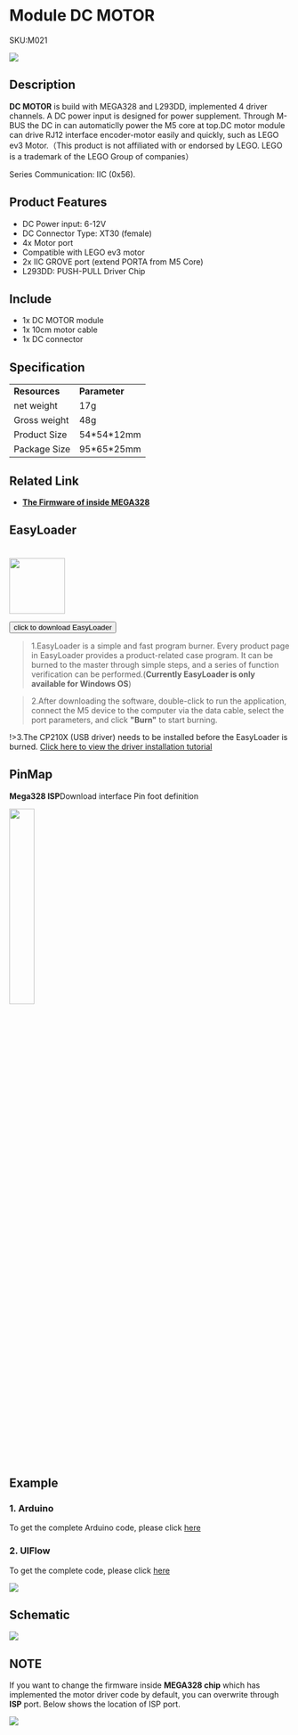 # Module DC MOTOR

<el-tag effect="plain">SKU:M021</el-tag>

<div class="product_pic"><img src="assets/img/product_pics/module/module_lego_plus_01.webp"></div>

## Description

**DC MOTOR** is build with MEGA328 and L293DD, implemented 4 driver channels. A DC power input is designed for power supplement. Through M-BUS the DC in can automaticlly power the M5 core at top.DC motor module can drive RJ12 interface encoder-motor easily and quickly, such as LEGO ev3 Motor.（This product is not affiliated with or endorsed by LEGO. LEGO is a trademark of the LEGO Group of companies）

Series Communication: IIC (0x56).



## Product Features

- DC Power input: 6-12V
- DC Connector Type: XT30 (female)
- 4x Motor port
- Compatible with LEGO ev3 motor
- 2x IIC GROVE port (extend PORTA from M5 Core)
- L293DD: PUSH-PULL Driver Chip

## Include

-  1x DC MOTOR module
-  1x 10cm motor cable
-  1x DC connector

## Specification

<table>
   <tr style="font-weight:bold">
      <td>Resources</td>
      <td>Parameter</td>
   </tr>
   <tr>
      <td>net weight</td>
      <td>17g</td>
   </tr>
   <tr>
      <td>Gross weight</td>
      <td>48g</td>
   </tr>
   <tr>
      <td>Product Size</td>
      <td>54*54*12mm</td>
   </tr>
   <tr>
      <td>Package Size</td>
      <td>95*65*25mm</td>
   </tr>
 </table>

## Related Link

- **[The Firmware of inside MEGA328](https://github.com/m5stack/M5-ProductExampleCodes/tree/master/Module/LEGO_PLUS/firmware_328p)**

<!-- ### 1. Arduino IDE -->

## EasyLoader

<img src="https://m5stack.oss-cn-shenzhen.aliyuncs.com/image/EasyLoader_logo.webp" width="100px" style="margin-top:20px">

<a href="https://m5stack.oss-cn-shenzhen.aliyuncs.com/EasyLoader/Module/EasyLoader_LEGO_PLUS.exe"><button type="button" class="btn btn-primary">click to download EasyLoader</button></a>

>1.EasyLoader is a simple and fast program burner. Every product page in EasyLoader provides a product-related case program. It can be burned to the master through simple steps, and a series of function verification can be performed.(**Currently EasyLoader is only available for Windows OS**)

>2.After downloading the software, double-click to run the application, connect the M5 device to the computer via the data cable, select the port parameters, and click **"Burn"** to start burning.

!>3.The CP210X (USB driver) needs to be installed before the EasyLoader is burned. [Click here to view the driver installation tutorial](en/related_documents/M5Burner#install-usb-driver)

## PinMap

**Mega328 ISP**Download interface Pin foot definition

<img src="assets\img\product_pics\app\mega328_isp.webp" width="30%" height="30%">

## Example

### 1. Arduino

To get the complete Arduino code, please click [here](https://github.com/m5stack/M5Stack/tree/master/examples/Modules/LEGO_PLUS)

### 2. UIFlow

To get the complete code, please click [here](https://github.com/m5stack/M5-ProductExampleCodes/tree/master/Module/LEGO_PLUS/UIFlow)

<img src="assets/img/product_pics/module/module_example/LEGO_PLUS/example_module_lego_plus_03_en.webp">

## Schematic

<img src="assets/img/product_pics/module/lego_plus_sch.webp">

## NOTE

If you want to change the firmware inside **MEGA328 chip** which has implemented the motor driver code by default, you can overwrite through **ISP** port. Below shows the location of ISP port.

<img src="assets/img/product_pics/module/module_lego_plus_03.webp">


<script>

   var purchase_link = 'https://m5stack.com/collections/m5-module/products/lego-module';

   anchor_search(purchase_link);
   scrollFunc();

</script>